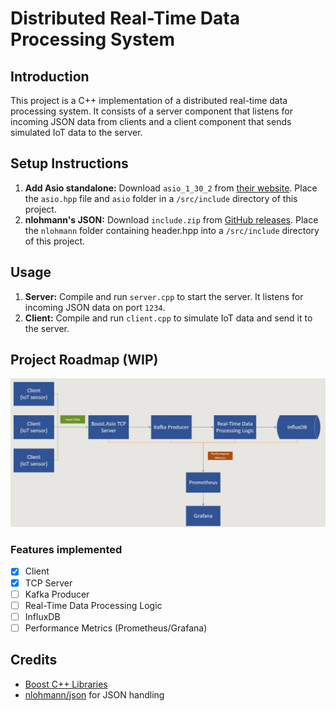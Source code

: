# Distributed Real-Time Data Processing System

## Introduction
This project is a C++ implementation of a distributed real-time data processing system. It consists of a server component that listens for incoming JSON data from clients and a client component that sends simulated IoT data to the server.

## Setup Instructions
1. **Add Asio standalone:** Download `asio_1_30_2` from [their website](https://think-async.com/Asio/Download.html). Place the `asio.hpp` file and `asio` folder in a `/src/include` directory of this project.
2. **nlohmann's JSON:** Download `include.zip` from [GitHub releases](https://github.com/nlohmann/json). Place the `nlohmann` folder containing header.hpp into a `/src/include` directory of this project.

## Usage
1. **Server:** Compile and run `server.cpp` to start the server. It listens for incoming JSON data on port `1234`.
2. **Client:** Compile and run `client.cpp` to simulate IoT data and send it to the server.

## Project Roadmap (WIP)
![Alt Text](images/flowchart.jpg)

### Features implemented
- [x] Client
- [x] TCP Server
- [ ] Kafka Producer
- [ ] Real-Time Data Processing Logic
- [ ] InfluxDB
- [ ] Performance Metrics (Prometheus/Grafana)

## Credits
- [Boost C++ Libraries](https://www.boost.org/)
- [nlohmann/json](https://github.com/nlohmann/json) for JSON handling
